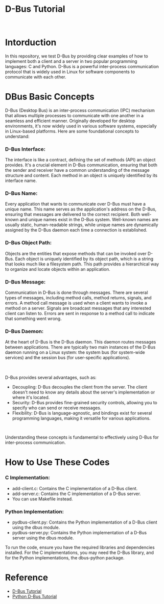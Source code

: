 # D-Bus Tutorial
<br>  

# Intorduction

In this repository, we test D-Bus by providing clear examples of how to implement both a client and a server in two popular programming languages: C and Python. D-Bus is a powerful inter-process communication protocol that is widely used in Linux for software components to communicate with each other.
<br>  

# DBus Basic Concepts
D-Bus (Desktop Bus) is an inter-process communication (IPC) mechanism that allows multiple processes to communicate with one another in a seamless and efficient manner. Originally developed for desktop environments, it's now widely used in various software systems, especially in Linux-based platforms. Here are some foundational concepts to understand:

### D-Bus Interface:   
The interface is like a contract, defining the set of methods (API) an object provides. It's a crucial element in D-Bus communication, ensuring that both the sender and receiver have a common understanding of the message structure and content. Each method in an object is uniquely identified by its interface name.

### D-Bus Name:   
Every application that wants to communicate over D-Bus must have a unique name. This name serves as the application's address on the D-Bus, ensuring that messages are delivered to the correct recipient. Both well-known and unique names exist in the D-Bus system. Well-known names are usually static, human-readable strings, while unique names are dynamically assigned by the D-Bus daemon each time a connection is established.

### D-Bus Object Path:   
Objects are the entities that expose methods that can be invoked over D-Bus. Each object is uniquely identified by its object path, which is a string that looks much like a filesystem path. This path provides a hierarchical way to organize and locate objects within an application.

### D-Bus Message:   
Communication in D-Bus is done through messages. There are several types of messages, including method calls, method returns, signals, and errors. A method call message is used when a client wants to invoke a method on a server. Signals are broadcast messages that any interested client can listen to. Errors are sent in response to a method call to indicate that something went wrong.

### D-Bus Daemon:  
At the heart of D-Bus is the D-Bus daemon. This daemon routes messages between applications. There are typically two main instances of the D-Bus daemon running on a Linux system: the system bus (for system-wide services) and the session bus (for user-specific applications).
<br>  
<br>  

D-Bus provides several advantages, such as:  

* Decoupling: D-Bus decouples the client from the server. The client doesn't need to know any details about the server's implementation or where it's located.
* Security: D-Bus provides fine-grained security controls, allowing you to specify who can send or receive messages.
* Flexibility: D-Bus is language-agnostic, and bindings exist for several programming languages, making it versatile for various applications.
<br>  

Understanding these concepts is fundamental to effectively using D-Bus for inter-process communication.


# How to Use These Codes  
### C Implementation:  
* add-client.c: Contains the C implementation of a D-Bus client.  
* add-server.c: Contains the C implementation of a D-Bus server. 
* You can use Makefile instead.   

### Python Implementation:  
* pydbus-client.py: Contains the Python implementation of a D-Bus client using the dbus module.  
* pydbus-server.py: Contains the Python implementation of a D-Bus server using the dbus module.  

To run the code, ensure you have the required libraries and dependencies installed. For the C implementations, you may need the D-Bus library, and for the Python implementations, the dbus-python package.

# Reference
* [D-Bus Tutorial](https://www.softprayog.in/programming/d-bus-tutorial)
* [Python D-Bus Tutorial](https://dbus.freedesktop.org/doc/dbus-python/)